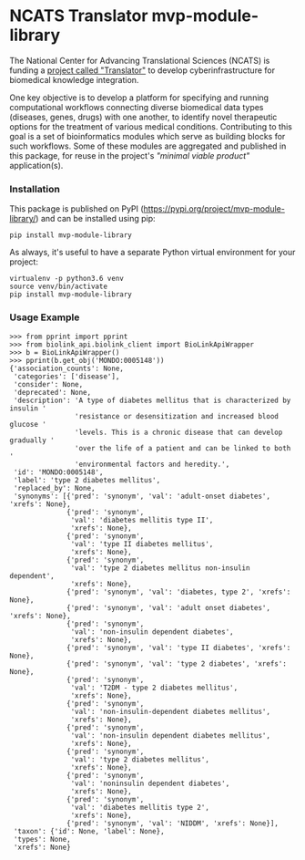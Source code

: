 # NCATS Translator mvp-module-library

The National Center for Advancing Translational Sciences (NCATS) is funding a 
[project called "Translator"](https://ncats.nih.gov/translator/projects) 
to develop cyberinfrastructure for biomedical knowledge integration.

One key objective is to develop a platform for specifying and running computational workflows connecting diverse 
biomedical data types (diseases, genes, drugs) with one another, to identify novel therapeutic 
options for the treatment of various medical conditions. Contributing to this goal is a set of bioinformatics modules 
which serve as building blocks for such workflows. Some of these modules are aggregated and published in this package,
for reuse in the project's _"minimal viable product"_ application(s).

### Installation

This package is published on PyPI (https://pypi.org/project/mvp-module-library/) and can be installed using pip: 
```
pip install mvp-module-library
```

As always, it's useful to have a separate Python virtual environment for your project:

```
virtualenv -p python3.6 venv
source venv/bin/activate
pip install mvp-module-library
```

### Usage Example

```
>>> from pprint import pprint
>>> from biolink_api.biolink_client import BioLinkApiWrapper
>>> b = BioLinkApiWrapper()
>>> pprint(b.get_obj('MONDO:0005148'))
{'association_counts': None,
 'categories': ['disease'],
 'consider': None,
 'deprecated': None,
 'description': 'A type of diabetes mellitus that is characterized by insulin '
                'resistance or desensitization and increased blood glucose '
                'levels. This is a chronic disease that can develop gradually '
                'over the life of a patient and can be linked to both '
                'environmental factors and heredity.',
 'id': 'MONDO:0005148',
 'label': 'type 2 diabetes mellitus',
 'replaced_by': None,
 'synonyms': [{'pred': 'synonym', 'val': 'adult-onset diabetes', 'xrefs': None},
              {'pred': 'synonym',
               'val': 'diabetes mellitis type II',
               'xrefs': None},
              {'pred': 'synonym',
               'val': 'type II diabetes mellitus',
               'xrefs': None},
              {'pred': 'synonym',
               'val': 'type 2 diabetes mellitus non-insulin dependent',
               'xrefs': None},
              {'pred': 'synonym', 'val': 'diabetes, type 2', 'xrefs': None},
              {'pred': 'synonym', 'val': 'adult onset diabetes', 'xrefs': None},
              {'pred': 'synonym',
               'val': 'non-insulin dependent diabetes',
               'xrefs': None},
              {'pred': 'synonym', 'val': 'type II diabetes', 'xrefs': None},
              {'pred': 'synonym', 'val': 'type 2 diabetes', 'xrefs': None},
              {'pred': 'synonym',
               'val': 'T2DM - type 2 diabetes mellitus',
               'xrefs': None},
              {'pred': 'synonym',
               'val': 'non-insulin-dependent diabetes mellitus',
               'xrefs': None},
              {'pred': 'synonym',
               'val': 'non-insulin dependent diabetes mellitus',
               'xrefs': None},
              {'pred': 'synonym',
               'val': 'type 2 diabetes mellitus',
               'xrefs': None},
              {'pred': 'synonym',
               'val': 'noninsulin dependent diabetes',
               'xrefs': None},
              {'pred': 'synonym',
               'val': 'diabetes mellitis type 2',
               'xrefs': None},
              {'pred': 'synonym', 'val': 'NIDDM', 'xrefs': None}],
 'taxon': {'id': None, 'label': None},
 'types': None,
 'xrefs': None}
```

